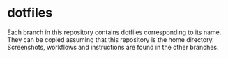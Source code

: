 # dotfiles
Each branch in this repository contains dotfiles corresponding to its name. They can be copied assuming that this repository is the home directory. Screenshots, workflows and instructions are found in the other branches.
